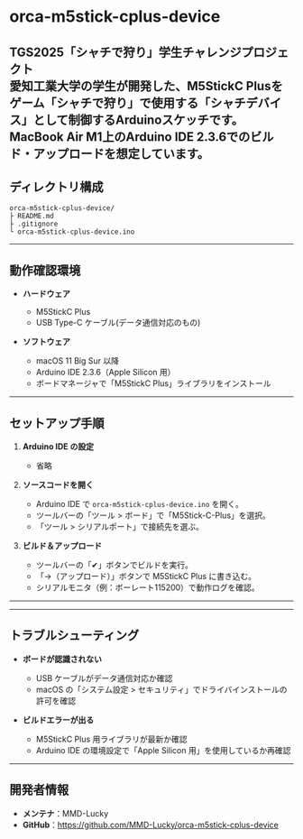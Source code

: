 # orca-m5stick-cplus-device

**TGS2025「シャチで狩り」学生チャレンジプロジェクト**  
愛知工業大学の学生が開発した、M5StickC Plusをゲーム「シャチで狩り」で使用する「シャチデバイス」として制御するArduinoスケッチです。  
MacBook Air M1上のArduino IDE 2.3.6でのビルド・アップロードを想定しています。
---

## ディレクトリ構成

    orca-m5stick-cplus-device/
    ├ README.md
    ├ .gitignore
    └ orca-m5stick-cplus-device.ino

---

## 動作確認環境

- **ハードウェア**
    - M5StickC Plus  
    - USB Type-C ケーブル(データ通信対応のもの)  

- **ソフトウェア**
    - macOS 11 Big Sur 以降  
    - Arduino IDE 2.3.6（Apple Silicon 用）  
    - ボードマネージャで「M5StickC Plus」ライブラリをインストール  

---

## セットアップ手順

1. **Arduino IDE の設定**
    - 省略

2. **ソースコードを開く**
    - Arduino IDE で `orca-m5stick-cplus-device.ino` を開く。  
    - ツールバーの「ツール > ボード」で「M5Stick-C-Plus」を選択。  
    - 「ツール > シリアルポート」で接続先を選ぶ。

3. **ビルド＆アップロード**
    - ツールバーの「✔︎」ボタンでビルドを実行。  
    - 「→（アップロード）」ボタンで M5StickC Plus に書き込む。  
    - シリアルモニタ（例：ボーレート115200）で動作ログを確認。

---



---

## トラブルシューティング

- **ボードが認識されない**
    - USB ケーブルがデータ通信対応か確認  
    - macOS の「システム設定 > セキュリティ」でドライバインストールの許可を確認

- **ビルドエラーが出る**
    - M5StickC Plus 用ライブラリが最新か確認  
    - Arduino IDE の環境設定で「Apple Silicon 用」を使用しているか再確認

---

## 開発者情報

- **メンテナ**：MMD-Lucky  
- **GitHub**：https://github.com/MMD-Lucky/orca-m5stick-cplus-device  
